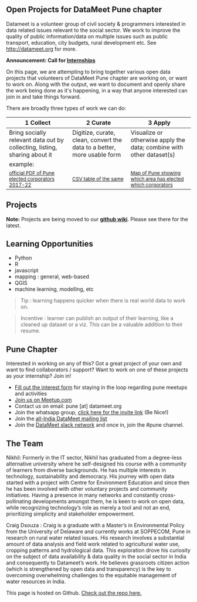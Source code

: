 ## Open Projects for DataMeet Pune chapter

Datameet is a volunteer group of civil society & programmers interested in data related issues relevant to the social sector. We work to improve the quality of public information/data on multiple issues such as public transport, education, city budgets, rural development etc. See <http://datameet.org> for more.

  **Announcement: Call for [Internships](/internship)**

On this page, we are attempting to bring together various open data projects that volunteers of DataMeet Pune chapter are working on, or want to work on. Along with the output, we want to document and openly share the work being done as it's happening, in a way that anyone interested can join in and take things forward.

There are broadly three types of work we can do:

 1 Collect | 2 Curate | 3 Apply 
--|--|--
Bring socially relevant data out by collecting, listing, sharing about it | Digitize, curate, clean, convert the data to a better, more usable form | Visualize or otherwise apply the data; combine with other dataset(s) 
example:||
<sub>[official PDF of Pune elected corporators 2017-22](https://pmc.gov.in/sites/default/files/winning_candidates.pdf)</sub> | <sub>[CSV table of the same](https://gist.github.com/datameet-pune/3ca3af1d528623c1bb7d99f8466868f0)</sub> | <sub>[Map of Pune showing which area has elected which corporators](https://nikhilvj.carto.com/viz/718f58d8-8e07-11e6-8015-0e3ff518bd15/embed_map)</sub>

## Projects

**Note:** Projects are being moved to our **[github wiki](https://github.com/datameet-pune/datameet-pune.github.io/wiki/Home)**. Please see there for the latest.

## Learning Opportunities

  * Python
  * R
  * javascript
  * mapping : general, web-based
  * QGIS
  * machine learning, modelling, etc

> Tip : learning happens quicker when there is real world data to work on.
  
> Incentive : learner can publish an output of their learning, like a cleaned up dataset or a viz. This can be a valuable addition to their resume.


## Pune Chapter
Interested in working on any of this? Got a great project of your own and want to find collaborators / support? Want to work on one of these projects as your internship? Join in!
  * [Fill out the interest form](https://docs.google.com/forms/d/e/1FAIpQLSfU-hxUyo7NPuvTTUFwy0J0F2iQn3a6r_5m8WlIoYQBpnTUjQ/viewform) for staying in the loop regarding pune meetups and activities
  * [Join us on Meetup.com](http://www.meetup.com/DataMeet-Pune/)
  * Contact us on email: pune [at] datameet.org 
  * Join the whatsapp group, [click here for the invite link](https://chat.whatsapp.com/6mlTAdacEDxIQnjtNnuIgj) (Be Nice!)
  * Join the [all-India DataMeet mailing list](https://groups.google.com/forum/#!forum/datameet)
  * Join the [DataMeet slack network](http://datameet.org/wp-login.php?action=slack-invitation) and once in, join the #pune channel.

## The Team
Nikhil: Formerly in the IT sector, Nikhil has graduated from a degree-less alternative university where he self-designed his course with a community of learners from diverse backgrounds. He has multiple interests in technology, sustainability and democracy. His journey with open data started with a project with Centre for Environment Education and since then he has been involved with other voluntary projects and community initiatives. Having a presence in many networks and constantly cross-pollinating developments amongst them, he is keen to work on open data, while recognizing technology’s role as merely a tool and not an end, prioritizing simplicity and stakeholder empowerment.

Craig Dsouza : Craig is a graduate with a Master’s in Environmental Policy from the University of Delaware and currently works at SOPPECOM, Pune in research on rural water related issues. His research involves a substantial amount of data analysis and field work related to agricultural water use, cropping patterns and hydrological data. This exploration drove his curiosity on the subject of data availability & data quality in the social sector in India and consequently to Datameet’s work. He believes grassroots citizen action (which is strengthened by open data and transparency) is the key to overcoming overwhelming challenges to the equitable management of water resources in India.

This page is hosted on Github. [Check out the repo here.](https://github.com/datameet-pune/datameet-pune.github.io/)
